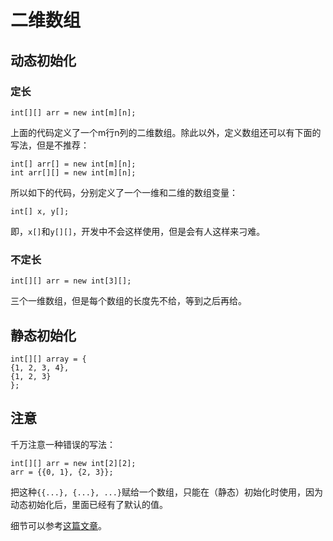 # 二维数组

## 动态初始化

### 定长

```
int[][] arr = new int[m][n];
```

上面的代码定义了一个m行n列的二维数组。除此以外，定义数组还可以有下面的写法，但是不推荐：

```
int[] arr[] = new int[m][n];
int arr[][] = new int[m][n];
```

所以如下的代码，分别定义了一个一维和二维的数组变量：

```
int[] x, y[];
```

即，`x[]`和`y[][]`，开发中不会这样使用，但是会有人这样来刁难。

### 不定长

```
int[][] arr = new int[3][];
```

三个一维数组，但是每个数组的长度先不给，等到之后再给。

## 静态初始化

```
int[][] array = {
{1, 2, 3, 4},
{1, 2, 3}
};
```

## 注意

千万注意一种错误的写法：

```
int[][] arr = new int[2][2];
arr = {{0, 1}, {2, 3}};
```

把这种`{{...}, {...}, ...}`赋给一个数组，只能在（静态）初始化时使用，因为动态初始化后，里面已经有了默认的值。

细节可以参考[这篇文章](https://blog.csdn.net/weixin_43670802/article/details/102831024)。
